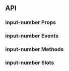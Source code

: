 ## API

### input-number Props

<field-table :data="inputNumberProps"/>

### input-number Events

<field-table :data="inputNumberEvents" type="emits" />

### input-number Methods

<field-table :data="inputNumberMethods" type="expose" />

### input-number Slots

<field-table :data="inputNumberSlots" :showDefaultValue="false" type="slots"/>

<script setup>
import { ref } from 'vue';

const inputNumberProps = ref([
  {
    name: 'model-value (v-model)',
    desc: '绑定值',
    type: 'number',
    value: '-',
  },
  {
    name: 'default-value',
    desc: '默认值（非受控模式）',
    type: 'number',
    value: '-',
  },
  {
    name: 'mode',
    desc: '模式（embed：按钮内嵌模式，button：左右按钮模式）',
    type: "'embed' | 'button'",
    value: "'embed'",
  },
  {
    name: 'precision',
    desc: '数字精度',
    type: 'number',
    value: '-',
  },
  {
    name: 'step',
    desc: '数字变化步长',
    type: 'number',
    value: '1',
  },
  {
    name: 'disabled',
    desc: '是否禁用',
    type: 'boolean',
    value: '`false`',
  },
  {
    name: 'error',
    desc: '是否为错误状态',
    type: 'boolean',
    value: '`false`',
  },
  {
    name: 'max',
    desc: '最大值',
    type: 'number',
    value: '`Infinity`',
  },
  {
    name: 'min',
    desc: '最小值',
    type: 'number',
    value: '`-Infinity`',
  },
  {
    name: 'formatter',
    desc: '定义输入框展示值',
    type: 'func',
    value: '-',
  },
  {
    name: 'parser',
    desc: '从 formatter 转换为数字，和 formatter 搭配使用',
    type: 'func',
    value: '-',
  },
  {
    name: 'placeholder',
    desc: '输入框提示文字',
    type: 'string',
    value: '-',
  },
  {
    name: 'hide-button',
    desc: '是否隐藏按钮',
    type: 'boolean',
    value: '`false`',
  },
  {
    name: 'size',
    desc: '输入框大小',
    type: "'mini' | 'small' | 'medium' | 'large'",
    value: "'medium'",
  },
  {
    name: 'allow-clear',
    desc: '是否允许清空输入框',
    type: 'boolean',
    value: '`false`',
  },
  {
    name: 'model-event',
    desc: '触发 v-model 的事件',
    type: "'change' | 'input'",
    value: "'change'",
  },
  {
    name: 'read-only',
    desc: '只读',
    type: 'boolean',
    value: '`false` (2.33.1)',
  },
  {
    name: 'input-attrs',
    desc: '内部 input 元素的属性',
    type: 'object',
    value: '- (2.52.0)',
  },
]);

const inputNumberEvents = ref([
  {
    name: 'change',
    desc: '值发生改变时触发',
    type: '(value: number | undefined, ev: Event) => void',
  },
  {
    name: 'focus',
    desc: '输入框获取焦点时触发',
    type: '(ev: FocusEvent) => void',
  },
  {
    name: 'blur',
    desc: '输入框失去焦点时触发',
    type: '(ev: FocusEvent) => void',
  },
  {
    name: 'clear',
    desc: '用户点击清除按钮时触发 (2.23.0)',
    type: '(ev: Event) => void',
  },
  {
    name: 'input',
    desc: '输入时触发 (2.27.0)',
    type: '(value: number | undefined, inputValue: string, ev: Event) => void',
  },
  {
    name: 'keydown',
    desc: '按下键盘时触发 (2.56.0)',
    type: '(ev: KeyboardEvent) => void',
  },
]);

const inputNumberMethods = ref([
  {
    name: 'focus',
    desc: '使输入框获取焦点',
    type: '() => void',
  },
  {
    name: 'blur',
    desc: '使输入框失去焦点',
    type: '() => void',
  },
]);

const inputNumberSlots = ref([
  {
    name: 'minus',
    desc: '数值减少图标',
  },
  {
    name: 'plus',
    desc: '数值增加图标',
  },
  {
    name: 'append',
    desc: '后置标签',
  },
  {
    name: 'prepend',
    desc: '前置标签',
  },
  {
    name: 'suffix',
    desc: '后缀',
  },
  {
    name: 'prefix',
    desc: '前缀',
  },
]);
</script>
